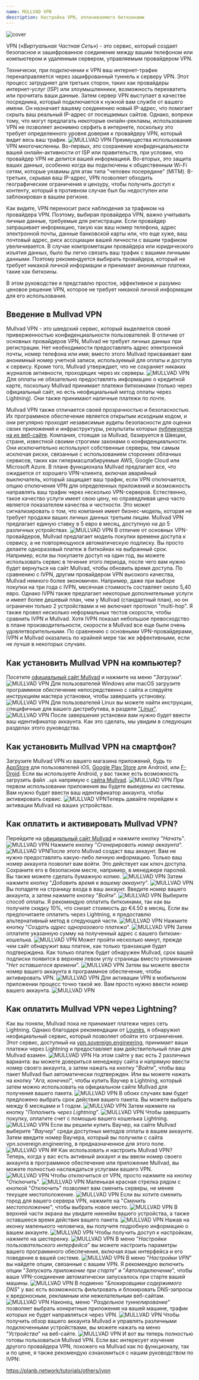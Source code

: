 ```yaml
---
name: MULLVAD VPN
description: Настройка VPN, оплачиваемого биткоинами
---
```

![cover](assets/cover.webp)

VPN («*Виртуальная Частная Сеть*») - это сервис, который создает безопасное и зашифрованное соединение между вашим телефоном или компьютером и удаленным сервером, управляемым провайдером VPN.

Технически, при подключении к VPN ваш интернет-трафик перенаправляется через зашифрованный туннель к серверу VPN. Этот процесс затрудняет для третьих сторон, таких как провайдеры интернет-услуг (ISP) или злоумышленники, возможность перехватить или прочитать ваши данные. Затем сервер VPN выступает в качестве посредника, который подключается к нужной вам службе от вашего имени. Он назначает вашему соединению новый IP-адрес, что помогает скрыть ваш реальный IP-адрес от посещаемых сайтов. Однако, вопреки тому, что могут предлагать некоторые онлайн-рекламы, использование VPN не позволяет анонимно серфить в интернете, поскольку это требует определенного уровня доверия к провайдеру VPN, который видит весь ваш трафик.
![MULLVAD VPN](assets/fr/01.webp)
Преимущества использования VPN многочисленны. Во-первых, это сохранение конфиденциальности вашей онлайн-активности от ISP или правительств, при условии, что провайдер VPN не делится вашей информацией. Во-вторых, это защита ваших данных, особенно когда вы подключены к общественным Wi-Fi сетям, которые уязвимы для атак типа "человек посередине" (MITM). В-третьих, скрывая ваш IP-адрес, VPN позволяет обходить географические ограничения и цензуру, чтобы получить доступ к контенту, который в противном случае был бы недоступен или заблокирован в вашем регионе.

Как видите, VPN переносит риск наблюдения за трафиком на провайдера VPN. Поэтому, выбирая провайдера VPN, важно учитывать личные данные, требуемые для регистрации. Если провайдер запрашивает информацию, такую как ваш номер телефона, адрес электронной почты, данные банковской карты или, что еще хуже, ваш почтовый адрес, риск ассоциации вашей личности с вашим трафиком увеличивается. В случае компрометации провайдера или юридического изъятия данных, было бы легко связать ваш трафик с вашими личными данными. Поэтому рекомендуется выбирать провайдера, который не требует никакой личной информации и принимает анонимные платежи, такие как биткоины.

В этом руководстве я представлю простое, эффективное и разумно ценовое решение VPN, которое не требует никакой личной информации для его использования.

## Введение в Mullvad VPN
Mullvad VPN - это шведский сервис, который выделяется своей приверженностью конфиденциальности пользователей. В отличие от основных провайдеров VPN, Mullvad не требует личных данных при регистрации. Нет необходимости предоставлять адрес электронной почты, номер телефона или имя; вместо этого Mullvad присваивает вам анонимный номер учетной записи, используемый для оплаты и доступа к сервису. Кроме того, Mullvad утверждает, что не сохраняет никаких журналов активности, проходящих через их серверы.
![MULLVAD VPN](assets/notext/02.webp)
Для оплаты не обязательно предоставлять информацию о кредитной карте, поскольку Mullvad принимает платежи биткоинами (только через официальный сайт, но есть неофициальный метод оплаты через Lightning). Они также принимают наличные платежи по почте.

Mullvad VPN также отличается своей прозрачностью и безопасностью. Их программное обеспечение является открытым исходным кодом, и они регулярно проходят независимые аудиты безопасности для оценки своих приложений и инфраструктуры, результаты которых [публикуются на их веб-сайте](https://mullvad.net/fr/blog/tag/audits). Компания, стоящая за Mullvad, базируется в Швеции, стране, известной своими строгими законами о конфиденциальности. Они исключительно используют собственные серверы, тем самым исключая риски, связанные с использованием сторонних облачных сервисов, таких как гипермасштабируемые AWS, Google Cloud или Microsoft Azure.
В плане функционала Mullvad предлагает все, что ожидается от хорошего VPN-клиента, включая аварийный выключатель, который защищает ваш трафик, если VPN отключается, опцию отключения VPN для определенных приложений и возможность направлять ваш трафик через несколько VPN-серверов.
Естественно, такое качество услуги имеет свою цену, но справедливая цена часто является показателем качества и честности. Это может сигнализировать о том, что компания имеет бизнес-модель, которая не требует продажи ваших личных данных третьим лицам. Mullvad VPN предлагает единую ставку в 5 евро в месяц, доступную на до 5 различных устройствах.
![MULLVAD VPN](assets/notext/03.webp)
В отличие от основных VPN-провайдеров, Mullvad предлагает модель покупки времени доступа к сервису, а не повторяющуюся автоматическую подписку. Вы просто делаете одноразовый платеж в биткойнах на выбранный срок. Например, если вы покупаете доступ на один год, вы можете использовать сервис в течение этого периода, после чего вам нужно будет вернуться на сайт Mullvad, чтобы обновить время доступа.
По сравнению с IVPN, другим провайдером VPN высокого качества, Mullvad немного более экономичен. Например, даже при выборе покупки на три года с IVPN, месячная стоимость составляет около 5,40 евро. Однако IVPN также предлагает некоторые дополнительные услуги и имеет более дешевый план, чем у Mullvad (стандартный план), но он ограничен только 2 устройствами и не включает протокол "multi-hop".
Я также провел несколько неформальных тестов скорости, чтобы сравнить IVPN и Mullvad. Хотя IVPN показал небольшое превосходство в плане производительности, скорости в Mullvad все еще были очень удовлетворительными. По сравнению с основными VPN-провайдерами, IVPN и Mullvad оказались по крайней мере так же эффективными, если не лучше в некоторых случаях.

## Как установить Mullvad VPN на компьютер?

Посетите [официальный сайт Mullvad](https://mullvad.net/en/download/) и нажмите на меню "*Загрузки*".
![MULLVAD VPN](assets/notext/04.webp)
Для пользователей Windows или macOS загрузите программное обеспечение непосредственно с сайта и следуйте инструкциям мастера установки, чтобы завершить установку.
![MULLVAD VPN](assets/notext/05.webp)
Для пользователей Linux вы можете найти инструкции, специфичные для вашего дистрибутива, в разделе ["*Linux*"](https://mullvad.net/en/download/vpn/linux).
![MULLVAD VPN](assets/notext/06.webp)
После завершения установки вам нужно будет ввести ваш идентификатор аккаунта. Как это сделать, мы увидим в следующих разделах этого руководства.

## Как установить Mullvad VPN на смартфон?

Загрузите Mullvad VPN из вашего магазина приложений, будь то [AppStore](https://apps.apple.com/us/app/mullvad-vpn/id1488466513) для пользователей iOS, [Google Play Store](https://play.google.com/store/apps/details?id=net.mullvad.mullvadvpn) для Android, или [F-Droid](https://f-droid.org/packages/net.mullvad.mullvadvpn/). Если вы используете Android, у вас также есть возможность загрузить файл `.apk` напрямую с [сайта Mullvad](https://mullvad.net/en/download/vpn/android).
![MULLVAD VPN](assets/notext/07.webp)
При первом использовании приложения вы будете выведены из системы. Вам нужно будет ввести ваш идентификатор аккаунта, чтобы активировать сервис.
![MULLVAD VPN](assets/notext/08.webp)Теперь давайте перейдем к активации Mullvad на ваших устройствах.

## Как оплатить и активировать Mullvad VPN?

Перейдите на [официальный сайт Mullvad](https://mullvad.net/) и нажмите кнопку "*Начать*".
![MULLVAD VPN](assets/notext/09.webp)
Нажмите кнопку "*Сгенерировать номер аккаунта*".
![MULLVAD VPN](assets/notext/10.webp)После этого Mullvad создаст ваш аккаунт. Вам не нужно предоставлять какую-либо личную информацию. Только ваш номер аккаунта позволит вам войти. Это действует как ключ доступа. Сохраните его в безопасном месте, например, в менеджере паролей. Вы также можете сделать бумажную копию.
![MULLVAD VPN](assets/notext/11.webp)
Затем нажмите кнопку "*Добавить время к вашему аккаунту*".
![MULLVAD VPN](assets/notext/12.webp)
Вы попадете на страницу входа в ваш аккаунт. Введите номер вашего аккаунта, а затем нажмите кнопку "*Войти*".
![MULLVAD VPN](assets/notext/13.webp)
Выберите способ оплаты. Я рекомендую оплатить биткоинами, так как вы получите скидку 10%, что снизит стоимость до €4.50 в месяц. Если вы предпочитаете оплатить через Lightning, я предоставлю альтернативный метод в следующей части.
![MULLVAD VPN](assets/notext/14.webp)
Нажмите кнопку "*Создать адрес одноразового платежа*".
![MULLVAD VPN](assets/notext/15.webp)
Затем оплатите указанную сумму на полученный адрес с вашего биткоин-кошелька.
![MULLVAD VPN](assets/notext/16.webp)
Может пройти несколько минут, прежде чем сайт обнаружит ваш платеж, как только транзакция будет подтверждена. Как только платеж будет обнаружен Mullvad, срок вашей подписки появится в верхнем левом углу страницы вместо упоминания "*Нет оставшегося времени*".
![MULLVAD VPN](assets/notext/17.webp)
Затем вы можете ввести номер вашего аккаунта в программное обеспечение, чтобы активировать VPN.
![MULLVAD VPN](assets/notext/18.webp)
Для активации VPN в мобильном приложении процесс точно такой же. Вам просто нужно ввести номер вашего аккаунта.
![MULLVAD VPN](assets/notext/19.webp)
## Как оплатить Mullvad VPN через Lightning?

Как вы поняли, Mullvad пока не принимает платежи через сеть Lightning. Однако благодаря рекомендации от [Lounès](https://x.com/louneskmt), я обнаружил неофициальный сервис, который позволяет обойти это ограничение. Этот сервис, доступный на [vpn.sovereign.engineering](https://vpn.sovereign.engineering/), принимает ваши платежи через Lightning и предоставляет вам действительный план для Mullvad взамен.
![MULLVAD VPN](assets/notext/20.webp)
На этом сайте у вас есть 2 различных варианта: вы можете довериться менеджеру сайта и напрямую ввести номер своего аккаунта, а затем нажать на кнопку "*Войти*", чтобы ваш пакет Mullvad был автоматически подтвержден. Или вы можете нажать на кнопку "*Ага, конечно!*", чтобы купить Ваучер в Lightning, который затем можно использовать на официальном сайте Mullvad для получения вашего пакета. ![MULLVAD VPN](assets/notext/21.webp) В обоих случаях вам будет предложено выбрать срок действия вашего пакета. Вы можете выбрать между 6 месяцами и 1 годом. ![MULLVAD VPN](assets/notext/22.webp) Затем нажмите на кнопку "*Пополнить через Lightning*". ![MULLVAD VPN](assets/notext/23.webp) Чтобы завершить покупку, оплатите счет с помощью вашего кошелька Lightning. ![MULLVAD VPN](assets/notext/24.webp) Если вы решили купить Ваучер, на сайте Mullvad выберите "*Ваучер*" среди доступных методов оплаты в вашем аккаунте. Затем введите номер Ваучера, который вы получили с сайта vpn.sovereign.engineering, в предназначенное для этого поле. ![MULLVAD VPN](assets/notext/25.webp) ## Как использовать и настроить Mullvad VPN?
Теперь, когда у вас есть активный аккаунт и вы ввели номер своего аккаунта в программное обеспечение или приложение Mullvad, вы можете полностью наслаждаться услугами вашего VPN. ![MULLVAD VPN](assets/notext/26.webp) Чтобы отключиться от VPN, просто нажмите на кнопку "*Отключить*". ![MULLVAD VPN](assets/notext/27.webp) Маленькая красная стрелка рядом с кнопкой "*Отключить*" позволяет вам сменить серверы, не меняя текущее местоположение. ![MULLVAD VPN](assets/notext/28.webp) Если вы хотите сменить город для вашего сервера VPN, нажмите на "*Сменить местоположение*", чтобы выбрать новое место. ![MULLVAD VPN](assets/notext/29.webp) В верхней части экрана вы увидите никнейм вашего устройства, а также оставшееся время действия вашего пакета. ![MULLVAD VPN](assets/notext/30.webp) Нажав на иконку маленького человечка, вы получите подробную информацию о вашем аккаунте. ![MULLVAD VPN](assets/notext/31.webp) Чтобы получить доступ к настройкам, нажмите на шестеренку. ![MULLVAD VPN](assets/notext/32.webp) В меню "*Настройки пользовательского интерфейса*" вы можете настроить параметры вашего программного обеспечения, включая язык интерфейса и его поведение в вашей системе. ![MULLVAD VPN](assets/notext/33.webp) В меню "*Настройки VPN*" вы найдете опции, связанные с вашим VPN. Я рекомендую включить опции "*Запускать приложение при старте*" и "*Автоподключение*", чтобы ваше VPN-соединение автоматически запускалось при старте вашей машины.
![MULLVAD VPN](assets/notext/34.webp) В подменю "*Блокировщики содержимого DNS*" у вас есть возможность фильтровать и блокировать DNS-запросы к вредоносным, рекламным или нежелательным веб-сайтам.
![MULLVAD VPN](assets/notext/35.webp)
Наконец, меню "*Раздельное туннелирование*" позволяет выбрать конкретные приложения на вашей машине, трафик которых не будет направляться через VPN.
![MULLVAD VPN](assets/notext/36.webp)
Чтобы получить обзор вашего аккаунта Mullvad и управлять различными подключенными устройствами, вы можете нажать на меню "*Устройства*" на веб-сайте.
![MULLVAD VPN](assets/notext/37.webp) И вот вы теперь полностью готовы пользоваться Mullvad VPN. Если вас интересует изучение другого провайдера VPN, похожего на Mullvad как по функционалу, так и по цене, я также рекомендую ознакомиться с нашим руководством по IVPN:

https://planb.network/tutorials/others/ivpn